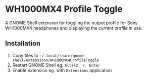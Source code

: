 # WH1000MX4 Profile Toggle

A GNOME Shell extension for toggling the output profile for Sony WH1000MX4 headphones and displaying the current profile in use.

## Installation

1. Copy files to `~/.local/share/gnome-shell/extensions/WH1000MX4ProfileToggle`
1. Restart GNOME Shell eg. `Alt+F2, r, Enter`
1. Enable extension eg. with `Extensions` application
